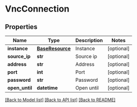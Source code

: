 # VncConnection

## Properties
Name | Type | Description | Notes
------------ | ------------- | ------------- | -------------
**instance** | [**BaseResource**](BaseResource.md) | Instance | [optional] 
**source_ip** | **str** | Source ip | [optional] 
**address** | **str** | Address | [optional] 
**port** | **int** | Port | [optional] 
**password** | **str** | Password | [optional] 
**open_until** | **datetime** | Open until | [optional] 

[[Back to Model list]](../README.md#documentation-for-models) [[Back to API list]](../README.md#documentation-for-api-endpoints) [[Back to README]](../README.md)


